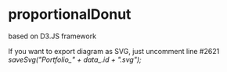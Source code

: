 # proportionalDonut
based on D3.JS framework

If you want to export diagram as SVG, just uncomment line #2621 <i>saveSvg("Portfolio_" + data_.id + ".svg");</i>
